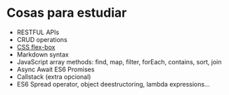 # Cosas para estudiar
- RESTFUL APIs
- CRUD operations
- [CSS flex-box](https://css-tricks.com/snippets/css/a-guide-to-flexbox/)
- Markdown syntax
- JavaScript array methods: find, map, filter, forEach, contains, sort, join
- Async Await ES6 Promises
- Callstack (extra opcional)
- ES6 Spread operator, object deestructoring, lambda expressions...